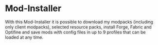 # Mod-Installer
With this Mod-Installer it is possible to download my modpacks (including only client modpacks), selected resource packs, install Forge, Fabric and Optifine and save mods with config files in up to 9 profiles that can be loaded at any time.
